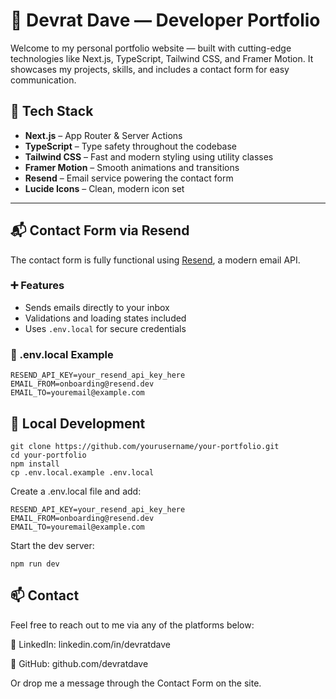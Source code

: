 # 💼 Devrat Dave — Developer Portfolio

Welcome to my personal portfolio website — built with cutting-edge technologies like Next.js, TypeScript, Tailwind CSS, and Framer Motion. It showcases my projects, skills, and includes a contact form for easy communication.

## 🚀 Tech Stack

- **Next.js** – App Router & Server Actions
- **TypeScript** – Type safety throughout the codebase
- **Tailwind CSS** – Fast and modern styling using utility classes
- **Framer Motion** – Smooth animations and transitions
- **Resend** – Email service powering the contact form
- **Lucide Icons** – Clean, modern icon set

---

## 📬 Contact Form via Resend

The contact form is fully functional using [Resend](https://resend.com), a modern email API.

### ➕ Features
- Sends emails directly to your inbox
- Validations and loading states included
- Uses `.env.local` for secure credentials

### 🔐 .env.local Example

```env
RESEND_API_KEY=your_resend_api_key_here
EMAIL_FROM=onboarding@resend.dev
EMAIL_TO=youremail@example.com
```

## 🧪 Local Development

```env
git clone https://github.com/yourusername/your-portfolio.git
cd your-portfolio
npm install
cp .env.local.example .env.local
```

Create a .env.local file and add:

```env
RESEND_API_KEY=your_resend_api_key_here
EMAIL_FROM=onboarding@resend.dev
EMAIL_TO=youremail@example.com
```

Start the dev server:

```
npm run dev
```

## 📫 Contact
Feel free to reach out to me via any of the platforms below:

💼 LinkedIn: linkedin.com/in/devratdave

🐙 GitHub: github.com/devratdave

Or drop me a message through the Contact Form on the site.

